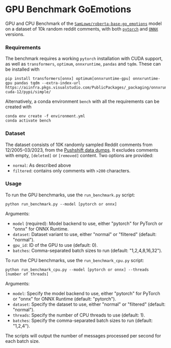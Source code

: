 # GPU Benchmark GoEmotions

GPU and CPU Benchmark of the [`SamLowe/roberta-base-go_emotions`](https://huggingface.co/SamLowe/roberta-base-go_emotions) model on a dataset of 10k random reddit comments, with both [`pytorch`]((https://huggingface.co/SamLowe/roberta-base-go_emotions)) and [`ONNX`](https://huggingface.co/SamLowe/roberta-base-go_emotions-onnx) versions. 

### Requirements

The benchmark requires a working `pytorch` installation with CUDA support, as well as `transformers`, `optimum`, `onnxruntime`, `pandas` and `tqdm`. These can be installed with

```
pip install transformers[onnx] optimum[onnxruntime-gpu] onnxruntime-gpu pandas tqdm --extra-index-url https://aiinfra.pkgs.visualstudio.com/PublicPackages/_packaging/onnxruntime-cuda-12/pypi/simple/
```

Alternatively, a conda environment `bench` with all the requirements can be created with

```
conda env create -f environment.yml
conda activate bench
```
### Dataset

The dataset consists of 10K randomly sampled Reddit comments from 12/2005-03/2023, from the [Pushshift data dumps](https://academictorrents.com/details/9c263fc85366c1ef8f5bb9da0203f4c8c8db75f4). It excludes comments with empty, `[deleted]` or `[removed]` content. Two options are provided:
- `normal`: As described above
- `filtered`: contains only comments with `>200` characters. 


### Usage

To run the GPU benchmarks, use the `run_benchmark.py` script:

```
python run_benchmark.py --model [pytorch or onnx]
```

Arguments:
- `model` (required): Model backend to use, either "pytorch" for PyTorch or "onnx" for ONNX Runtime.
- `dataset`: Dataset variant to use, either "normal" or "filtered" (default: "normal").
- `gpu_id`: ID of the GPU to use (default: 0).
- `batches`: Comma-separated batch sizes to run (default: "1,2,4,8,16,32").

To run the CPU benchmarks, use the `run_benchmark_cpu.py` script:

```
python run_benchmark_cpu.py --model [pytorch or onnx] --threads [number of threads]
```

Arguments:
- `model`: Specify the model backend to use, either "pytorch" for PyTorch or "onnx" for ONNX Runtime (default: "pytorch").
- `dataset`: Specify the dataset to use, either "normal" or "filtered" (default: "normal").
- `threads`: Specify the number of CPU threads to use (default: 1).
- `batches`: Specify the comma-separated batch sizes to run (default: "1,2,4").

The scripts will output the number of messages processed per second for each batch size.
